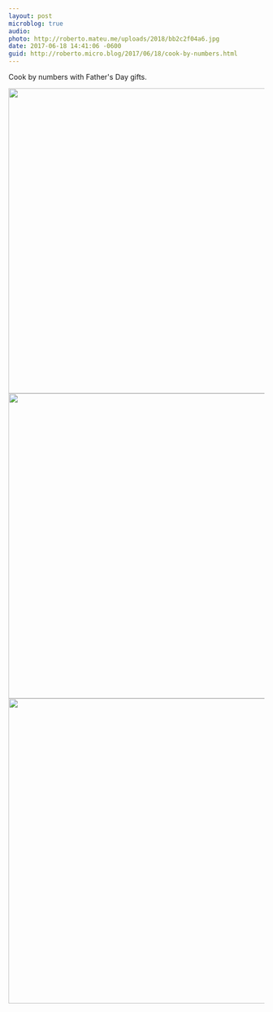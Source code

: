 ```yaml
---
layout: post
microblog: true
audio: 
photo: http://roberto.mateu.me/uploads/2018/bb2c2f04a6.jpg
date: 2017-06-18 14:41:06 -0600
guid: http://roberto.micro.blog/2017/06/18/cook-by-numbers.html
---
```

Cook by numbers with Father's Day gifts.

<img src="http://roberto.mateu.me/uploads/2018/a61fa6a1ae.jpg" width="600" height="600" /><img src="http://roberto.mateu.me/uploads/2018/2282072525.jpg" width="600" height="600" /><img src="http://roberto.mateu.me/uploads/2018/bb2c2f04a6.jpg" width="600" height="600" />
